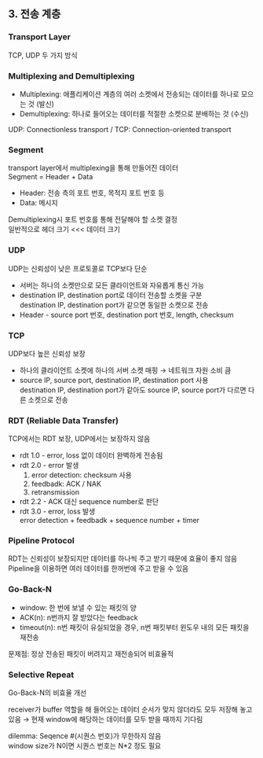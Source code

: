 ## 3. 전송 계층

### Transport Layer

TCP, UDP 두 가지 방식

### Multiplexing and Demultiplexing

- Multiplexing: 애플리케이션 계층의 여러 소켓에서 전송되는 데이터를 하나로 모으는 것 (발신)
- Demultiplexing: 하나로 들어오는 데이터를 적절한 소켓으로 분배하는 것 (수신)

UDP: Connectionless transport / TCP: Connection-oriented transport

### Segment

transport layer에서 multiplexing을 통해 만들어진 데이터<br>
Segment = Header + Data

- Header: 전송 측의 포트 번호, 목적지 포트 번호 등
- Data: 메시지

Demultiplexing시 포트 번호를 통해 전달해야 할 소켓 결정<br>
일반적으로 헤더 크기 <<< 데이터 크기

### UDP

UDP는 신뢰성이 낮은 프로토콜로 TCP보다 단순

- 서버는 하나의 소켓만으로 모든 클라이언트와 자유롭게 통신 가능
- destination IP, destination port로 데이터 전송할 소켓을 구분<br>
destination IP, destination port가 같으면 동일한 소켓으로 전송
- Header - source port 번호, destination port 번호, length, checksum

### TCP

UDP보다 높은 신뢰성 보장

- 하나의 클라이언트 소켓에 하나의 서버 소켓 매핑 → 네트워크 자원 소비 큼
- source IP, source port, destination IP, destination port 사용<br>
destination IP, destination port가 같아도 source IP, source port가 다르면 다른 소켓으로 전송

### RDT (Reliable Data Transfer)

TCP에서는 RDT 보장, UDP에서는 보장하지 않음

- rdt 1.0 - error, loss 없이 데이터 완벽하게 전송됨
- rdt 2.0 - error 발생
    1. error detection: checksum 사용
    2. feedbadk: ACK / NAK
    3. retransmission
- rdt 2.2 - ACK 대신 sequence number로 판단
- rdt 3.0 - error, loss 발생<br>
error detection + feedbadk + sequence number + timer

### Pipeline Protocol

RDT는 신뢰성이 보장되지만 데이터를 하나씩 주고 받기 때문에 효율이 좋지 않음<br>
Pipeline을 이용하면 여러 데이터를 한꺼번에 주고 받을 수 있음

### Go-Back-N

- window: 한 번에 보낼 수 있는 패킷의 양
- ACK(n): n번까지 잘 받았다는 feedback
- timeout(n): n번 패킷이 유실되었을 경우, n번 패킷부터 윈도우 내의 모든 패킷을 재전송

문제점: 정상 전송된 패킷이 버려지고 재전송되어 비효율적

### Selective Repeat

Go-Back-N의 비효율 개선

receiver가 buffer 역할을 해 들어오는 데이터 순서가 맞지 않더라도 모두 저장해 놓고 있음 → 현재 window에 해당하는 데이터를 모두 받을 때까지 기다림

dilemma: Seqence #(시퀀스 번호)가 무한하지 않음<br>
window size가 N이면 시퀀스 번호는 N*2 정도 필요